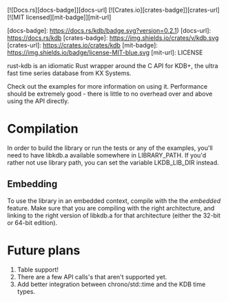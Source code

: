 [![Docs.rs][docs-badge]][docs-url]
[![Crates.io][crates-badge]][crates-url]
[![MIT licensed][mit-badge]][mit-url]

[docs-badge]: https://docs.rs/kdb/badge.svg?version=0.2.1)
[docs-url]: https://docs.rs/kdb
[crates-badge]: https://img.shields.io/crates/v/kdb.svg
[crates-url]: https://crates.io/crates/kdb
[mit-badge]: https://img.shields.io/badge/license-MIT-blue.svg
[mit-url]: LICENSE

rust-kdb is an idiomatic Rust wrapper around the C API for KDB+, the ultra fast time series database from KX Systems.

Check out the examples for more information on using it. Performance should be extremely good -
there is little to no overhead over and above using the API directly.

# Compilation

In order to build the library or run the tests or any of the examples, you'll need to have libkdb.a available somewhere in LIBRARY_PATH. If you'd rather not use library path, you can set the variable LKDB_LIB_DIR instead.

## Embedding

To use the library in an embedded context, compile with the the _embedded_ feature. Make sure that you are compiling with the right architecture, and linking to the right version of libkdb.a for that architecture (either the 32-bit or 64-bit edition).

# Future plans

1. Table support!
2. There are a few API calls's that aren't supported yet.
3. Add better integration between chrono/std::time and the KDB time types.
